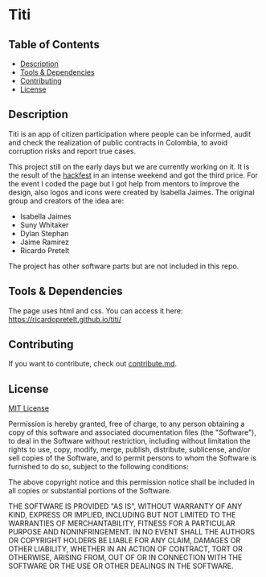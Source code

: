 # Titi

## Table of Contents

* [Description](#description)
* [Tools & Dependencies](#tools)
* [Contributing](#Contributing)
* [License](#license)

## Description

Titi is an app of citizen participation where people can be informed, audit and check the realization of public contracts in Colombia, to avoid corruption risks and report true cases.

This project still on the early days but we are currently working on it. It is the result of the [hackfest](https://www.uninorte.edu.co/web/educacion-continuada/hackfest-contra-la-corrupcion) in an intense weekend and got the third price. For the event I coded the page but I got help from mentors to improve the design, also logos and icons were created by Isabella Jaimes.
The original group and creators of the idea are:
* Isabella Jaimes
* Suny Whitaker
* Dylan Stephan
* Jaime Ramirez
* Ricardo Pretelt

The project has other software parts but are not included in this repo.
 

## Tools & Dependencies

The page uses html and css. You can access it here: https://ricardopretelt.github.io/titi/

## Contributing

If you want to contribute, check out [contribute.md](contribute.md).

## License

[MIT License](LICENSE)

Permission is hereby granted, free of charge, to any person obtaining a copy of this software and associated documentation files (the "Software"), to deal in the Software without restriction, including without limitation the rights to use, copy, modify, merge, publish, distribute, sublicense, and/or sell copies of the Software, and to permit persons to whom the Software is furnished to do so, subject to the following conditions:

The above copyright notice and this permission notice shall be included in all copies or substantial portions of the Software.

THE SOFTWARE IS PROVIDED "AS IS", WITHOUT WARRANTY OF ANY KIND, EXPRESS OR IMPLIED, INCLUDING BUT NOT LIMITED TO THE WARRANTIES OF MERCHANTABILITY, FITNESS FOR A PARTICULAR PURPOSE AND NONINFRINGEMENT. IN NO EVENT SHALL THE AUTHORS OR COPYRIGHT HOLDERS BE LIABLE FOR ANY CLAIM, DAMAGES OR OTHER LIABILITY, WHETHER IN AN ACTION OF CONTRACT, TORT OR OTHERWISE, ARISING FROM, OUT OF OR IN CONNECTION WITH THE SOFTWARE OR THE USE OR OTHER DEALINGS IN THE SOFTWARE.
